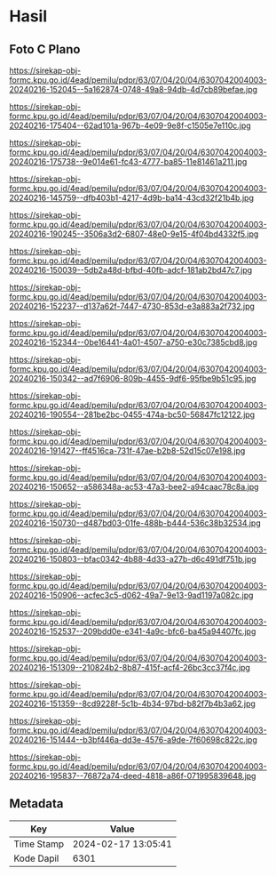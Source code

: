 # Hasil

## Foto C Plano

https://sirekap-obj-formc.kpu.go.id/4ead/pemilu/pdpr/63/07/04/20/04/6307042004003-20240216-152045--5a162874-0748-49a8-94db-4d7cb89befae.jpg

https://sirekap-obj-formc.kpu.go.id/4ead/pemilu/pdpr/63/07/04/20/04/6307042004003-20240216-175404--62ad101a-967b-4e09-9e8f-c1505e7e110c.jpg

https://sirekap-obj-formc.kpu.go.id/4ead/pemilu/pdpr/63/07/04/20/04/6307042004003-20240216-175738--9e014e61-fc43-4777-ba85-11e81461a211.jpg

https://sirekap-obj-formc.kpu.go.id/4ead/pemilu/pdpr/63/07/04/20/04/6307042004003-20240216-145759--dfb403b1-4217-4d9b-ba14-43cd32f21b4b.jpg

https://sirekap-obj-formc.kpu.go.id/4ead/pemilu/pdpr/63/07/04/20/04/6307042004003-20240216-190245--3506a3d2-6807-48e0-9e15-4f04bd4332f5.jpg

https://sirekap-obj-formc.kpu.go.id/4ead/pemilu/pdpr/63/07/04/20/04/6307042004003-20240216-150039--5db2a48d-bfbd-40fb-adcf-181ab2bd47c7.jpg

https://sirekap-obj-formc.kpu.go.id/4ead/pemilu/pdpr/63/07/04/20/04/6307042004003-20240216-152237--d137a62f-7447-4730-853d-e3a883a2f732.jpg

https://sirekap-obj-formc.kpu.go.id/4ead/pemilu/pdpr/63/07/04/20/04/6307042004003-20240216-152344--0be16441-4a01-4507-a750-e30c7385cbd8.jpg

https://sirekap-obj-formc.kpu.go.id/4ead/pemilu/pdpr/63/07/04/20/04/6307042004003-20240216-150342--ad7f6906-809b-4455-9df6-95fbe9b51c95.jpg

https://sirekap-obj-formc.kpu.go.id/4ead/pemilu/pdpr/63/07/04/20/04/6307042004003-20240216-190554--281be2bc-0455-474a-bc50-56847fc12122.jpg

https://sirekap-obj-formc.kpu.go.id/4ead/pemilu/pdpr/63/07/04/20/04/6307042004003-20240216-191427--ff4516ca-731f-47ae-b2b8-52d15c07e198.jpg

https://sirekap-obj-formc.kpu.go.id/4ead/pemilu/pdpr/63/07/04/20/04/6307042004003-20240216-150652--a586348a-ac53-47a3-bee2-a94caac78c8a.jpg

https://sirekap-obj-formc.kpu.go.id/4ead/pemilu/pdpr/63/07/04/20/04/6307042004003-20240216-150730--d487bd03-01fe-488b-b444-536c38b32534.jpg

https://sirekap-obj-formc.kpu.go.id/4ead/pemilu/pdpr/63/07/04/20/04/6307042004003-20240216-150803--bfac0342-4b88-4d33-a27b-d6c491df751b.jpg

https://sirekap-obj-formc.kpu.go.id/4ead/pemilu/pdpr/63/07/04/20/04/6307042004003-20240216-150906--acfec3c5-d062-49a7-9e13-9ad1197a082c.jpg

https://sirekap-obj-formc.kpu.go.id/4ead/pemilu/pdpr/63/07/04/20/04/6307042004003-20240216-152537--209bdd0e-e341-4a9c-bfc6-ba45a94407fc.jpg

https://sirekap-obj-formc.kpu.go.id/4ead/pemilu/pdpr/63/07/04/20/04/6307042004003-20240216-151309--210824b2-8b87-415f-acf4-26bc3cc37f4c.jpg

https://sirekap-obj-formc.kpu.go.id/4ead/pemilu/pdpr/63/07/04/20/04/6307042004003-20240216-151359--8cd9228f-5c1b-4b34-97bd-b82f7b4b3a62.jpg

https://sirekap-obj-formc.kpu.go.id/4ead/pemilu/pdpr/63/07/04/20/04/6307042004003-20240216-151444--b3bf446a-dd3e-4576-a9de-7f60698c822c.jpg

https://sirekap-obj-formc.kpu.go.id/4ead/pemilu/pdpr/63/07/04/20/04/6307042004003-20240216-195837--76872a74-deed-4818-a86f-071995839648.jpg


## Metadata

| Key        | Value               |
| ---------- | ------------------- |
| Time Stamp | 2024-02-17 13:05:41 |
| Kode Dapil | 6301                |



